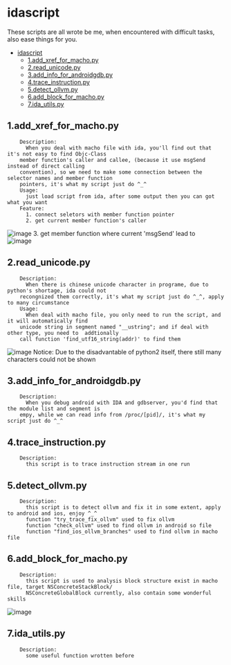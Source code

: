 # idascript
These scripts are all wrote be me, when encountered with difficult tasks, also ease things for you.
<!-- TOC -->

- [idascript](#idascript)
    - [1.add_xref_for_macho.py](#1add_xref_for_machopy)
    - [2.read_unicode.py](#2read_unicodepy)
    - [3.add_info_for_androidgdb.py](#3add_info_for_androidgdbpy)
    - [4.trace_instruction.py](#4trace_instructionpy)
    - [5.detect_ollvm.py](#5detect_ollvmpy)
    - [6.add_block_for_macho.py](#6add_block_for_machopy)
    - [7.ida_utils.py](#7ida_utilspy)

<!-- /TOC -->

## 1.add_xref_for_macho.py
		Description:
		  When you deal with macho file with ida, you'll find out that it's not easy to find Objc-Class 
		member function's caller and callee, (because it use msgSend instead of direct calling 
		convention), so we need to make some connection between the selector names and member function 
		pointers, it's what my script just do ^_^
		Usage: 
		  just load script from ida, after some output then you can got what you want
		Feature:	
		  1. connect seletors with member function pointer 
		  2. get current member function's caller  
![image](https://github.com/kingking888/AndroidReverseEngineering/tree/master/IdaPro/IDAScript/screenshots/add_xref_for_macho_1.png)
		  3. get member function where current 'msgSend' lead to  
![image](https://github.com/kingking888/AndroidReverseEngineering/tree/master/IdaPro/IDAScript/screenshots/add_xref_for_macho_2.png)

## 2.read_unicode.py
		Description:
		  When there is chinese unicode character in programe, due to python's shortage, ida could not 
		recongnized them correctly, it's what my script just do ^_^, apply to many circumstance
		Usage: 
		  When deal with macho file, you only need to run the script, and it will automatically find 
		unicode string in segment named "__ustring"; and if deal with other type, you need to  addtionally 
		call function 'find_utf16_string(addr)' to find them
![image](https://github.com/kingking888/AndroidReverseEngineering/tree/master/IdaPro/IDAScript/screenshots/read_unicode.png)
		Notice: 
		  Due to the disadvantable of python2 itself, there still many characters could not be shown  

## 3.add_info_for_androidgdb.py
		Description:
		  When you debug android with IDA and gdbserver, you'd find that the module list and segment is
		empy, while we can read info from /proc/[pid]/, it's what my script just do ^_^  

## 4.trace_instruction.py
		Description:
		  this script is to trace instruction stream in one run   

## 5.detect_ollvm.py
		Description:
		  this script is to detect ollvm and fix it in some extent, apply to android and ios, enjoy ^_^
		  function "try_trace_fix_ollvm" used to fix ollvm
		  function "check_ollvm" used to find ollvm in android so file
		  function "find_ios_ollvm_branches" used to find ollvm in macho file  
  
## 6.add_block_for_macho.py
		Description:
		  this script is used to analysis block structure exist in macho file, target NSConcreteStackBlock/
		  NSConcreteGlobalBlock currently, also contain some wonderful skills    
![image](https://github.com/kingking888/AndroidReverseEngineering/tree/master/IdaPro/IDAScript/screenshots/add_block_for_macho.png)
		  
## 7.ida_utils.py
		Description:
		  some useful function wrotten before